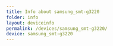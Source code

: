 ```yaml
---
title: Info about samsung_smt-g3220
folder: info
layout: deviceinfo
permalink: /devices/samsung_smt-g3220/
device: samsung_smt-g3220
---
```

